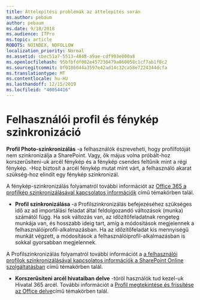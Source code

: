 ```yaml
---
title: Áttelepítési problémák az áttelepítés során
ms.author: pebaum
author: pebaum
ms.date: 9/18/2018
ms.audience: ITPro
ms.topic: article
ROBOTS: NOINDEX, NOFOLLOW
localization_priority: Normal
ms.assetid: cbec51a7-5513-4848-a9ae-cdf993e000a8
ms.openlocfilehash: 95bfbfdf002e457230479a860058c1cf7ab1f8c2
ms.sourcegitcommit: 0f0186044a3597e42ad14c32ca58e7224344dcfa
ms.translationtype: MT
ms.contentlocale: hu-HU
ms.lasthandoff: 12/15/2019
ms.locfileid: "40054416"
---
```

# <a name="user-profile-and-photo-synchronization"></a>Felhasználói profil és fénykép szinkronizáció

 **Profil Photo-szinkronizálás** -a felhasználók észreveheti, hogy profilfotóját nem szinkronizálja a SharePoint. Vagy, ők május volna próbált-hoz korszerűsíteni-uk arcél fénykép és a fénykép csendes feltűnik mint a régi fénykép. -Hoz biztosít a arcél fénykép mutat mint várt, a felhasználó akarat szükség-hoz elindít egy fénykép szinkronizál. 
  
A fénykép-szinkronizálás folyamatról további információt az [Office 365 a profilkép szinkronizálásával kapcsolatos információk](https://go.microsoft.com/fwlink/?linkid=2022634) című témakörben talál.
  
- **Profil szinkronizálása** -a Profilszinkronizálás befejezéséhez szükséges idő az ad importálási feladat által feldolgozandó változások (munka) számától függ. Ha sok változás van, az időzítőfeladatnak rengeteg munkája van, és hosszabb ideig tart, amíg a módosítások megjelennek a felhasználóiprofil-alkalmazásban. Ha az időzítőfeladat kis mennyiségű munkát végzett, a módosítások a felhasználóiprofil-alkalmazásban is sokkal gyorsabban megjelennek. 
  
A Profilszinkronizálás folyamatról további információt a [a felhasználói profilok szinkronizálásával kapcsolatos információk a SharePoint Online szolgáltatásban](https://go.microsoft.com/fwlink/?linkid=2022639) című témakörben talál.
    
- **Korszerűsíteni arcél hivatalban delve** -töröl használók tud kezel-uk Hivatal 365 arcél. További információt a [Profil megtekintése és frissítése az Office delve](https://support.office.com/article/View-and-update-your-profile-in-Office-Delve-4e84343b-eedf-45a1-aeb9-8627ccca14ba)című témakörben talál.
    

